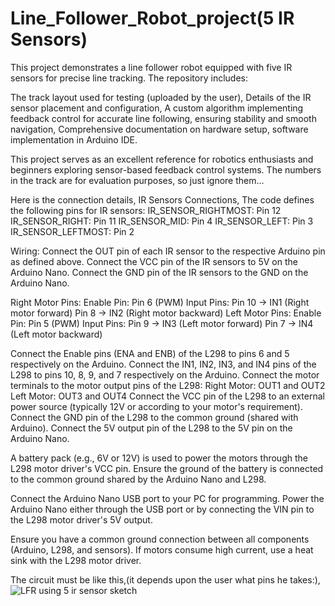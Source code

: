 # Line_Follower_Robot_project(5 IR Sensors)
This project demonstrates a line follower robot equipped with five IR sensors for precise line tracking. The repository includes:

   The track layout used for testing (uploaded by the user),
   Details of the IR sensor placement and configuration,
   A custom algorithm implementing feedback control for accurate line following, ensuring stability and smooth navigation,
   Comprehensive documentation on hardware setup, software implementation in Arduino IDE.

This project serves as an excellent reference for robotics enthusiasts and beginners exploring sensor-based feedback control systems.
The numbers in the track are for evaluation purposes, so just ignore them...

Here is the connection details,
IR Sensors Connections,
The code defines the following pins for IR sensors:
IR_SENSOR_RIGHTMOST: Pin 12
IR_SENSOR_RIGHT: Pin 11
IR_SENSOR_MID: Pin 4
IR_SENSOR_LEFT: Pin 3
IR_SENSOR_LEFTMOST: Pin 2

Wiring:
Connect the OUT pin of each IR sensor to the respective Arduino pin as defined above.
Connect the VCC pin of the IR sensors to 5V on the Arduino Nano.
Connect the GND pin of the IR sensors to the GND on the Arduino Nano.

Right Motor Pins:
Enable Pin: Pin 6 (PWM)
Input Pins:
Pin 10 → IN1 (Right motor forward)
Pin 8 → IN2 (Right motor backward)
Left Motor Pins:
Enable Pin: Pin 5 (PWM)
Input Pins:
Pin 9 → IN3 (Left motor forward)
Pin 7 → IN4 (Left motor backward)

Connect the Enable pins (ENA and ENB) of the L298 to pins 6 and 5 respectively on the Arduino.
Connect the IN1, IN2, IN3, and IN4 pins of the L298 to pins 10, 8, 9, and 7 respectively on the Arduino.
Connect the motor terminals to the motor output pins of the L298:
Right Motor: OUT1 and OUT2
Left Motor: OUT3 and OUT4
Connect the VCC pin of the L298 to an external power source (typically 12V or according to your motor's requirement).
Connect the GND pin of the L298 to the common ground (shared with Arduino).
Connect the 5V output pin of the L298 to the 5V pin on the Arduino Nano.

A battery pack (e.g., 6V or 12V) is used to power the motors through the L298 motor driver's VCC pin.
Ensure the ground of the battery is connected to the common ground shared by the Arduino Nano and L298.

Connect the Arduino Nano USB port to your PC for programming.
Power the Arduino Nano either through the USB port or by connecting the VIN pin to the L298 motor driver's 5V output.

Ensure you have a common ground connection between all components (Arduino, L298, and sensors).
If motors consume high current, use a heat sink with the L298 motor driver.

The circuit must be like this,(it depends upon the user what pins he takes:),
![LFR using 5 ir sensor sketch](https://github.com/user-attachments/assets/16ffd835-c851-4a2b-9569-fbb1e422c64c)







   
